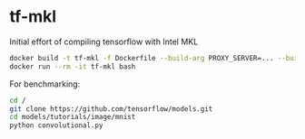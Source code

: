 # tf-mkl
Initial effort of compiling tensorflow with Intel MKL

```bash
docker build -t tf-mkl -f Dockerfile --build-arg PROXY_SERVER=... --build-arg NO_PROXY=... .
docker run --rm -it tf-mkl bash
```


For benchmarking:

```bash
cd /
git clone https://github.com/tensorflow/models.git
cd models/tutorials/image/mnist
python convolutional.py
```